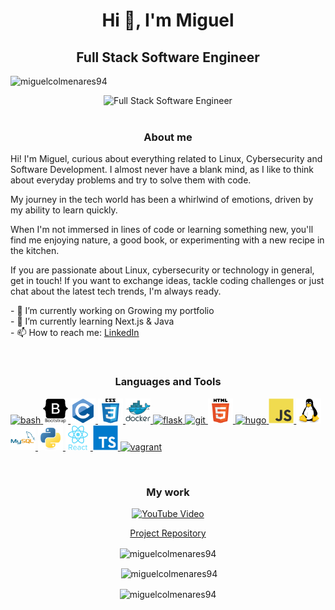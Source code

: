 <h1 align="center">Hi 👋, I'm Miguel</h1>
<h2 align="center">Full Stack Software Engineer</h2>

<p align="left"> <img src="https://komarev.com/ghpvc/?username=miguelcolmenares94&label=Profile%20views&color=0e75b6&style=flat" alt="miguelcolmenares94" /> </p>

<div align="center">
  <div>
    <img src="banner.gif" alt="Full Stack Software Engineer">
  </div>
</div>
<br>
<h3 align="center"> About me </h3>
<p>
Hi! I'm Miguel, curious about everything related to Linux, Cybersecurity and Software Development. I almost never have a blank mind, as I like to think about everyday problems and try to solve them with code.

My journey in the tech world has been a whirlwind of emotions, driven by my ability to learn quickly.

When I'm not immersed in lines of code or learning something new, you'll find me enjoying nature, a good book, or experimenting with a new recipe in the kitchen.

If you are passionate about Linux, cybersecurity or technology in general, get in touch! If you want to exchange ideas, tackle coding challenges or just chat about the latest tech trends, I'm always ready.
</p>
<p>
- 🔭 I’m currently working on Growing my portfolio
<br>
- 🌱 I’m currently learning Next.js & Java
<br>
- 📫 How to reach me: <a href="https://www.linkedin.com/in/miguel-colmenaresp/">LinkedIn</a>
</p>
<br>
<div>
<h3 align="center">Languages and Tools</h3>
<p align="left"> <a href="https://www.gnu.org/software/bash/" target="_blank" rel="noreferrer"> <img src="https://www.vectorlogo.zone/logos/gnu_bash/gnu_bash-icon.svg" alt="bash" width="40" height="40"/> </a> <a href="https://getbootstrap.com" target="_blank" rel="noreferrer"> <img src="https://raw.githubusercontent.com/devicons/devicon/master/icons/bootstrap/bootstrap-plain-wordmark.svg" alt="bootstrap" width="40" height="40"/> </a> <a href="https://www.cprogramming.com/" target="_blank" rel="noreferrer"> <img src="https://raw.githubusercontent.com/devicons/devicon/master/icons/c/c-original.svg" alt="c" width="40" height="40"/> </a> <a href="https://www.w3schools.com/css/" target="_blank" rel="noreferrer"> <img src="https://raw.githubusercontent.com/devicons/devicon/master/icons/css3/css3-original-wordmark.svg" alt="css3" width="40" height="40"/> </a> <a href="https://www.docker.com/" target="_blank" rel="noreferrer"> <img src="https://raw.githubusercontent.com/devicons/devicon/master/icons/docker/docker-original-wordmark.svg" alt="docker" width="40" height="40"/> </a> <a href="https://flask.palletsprojects.com/" target="_blank" rel="noreferrer"> <img src="https://www.vectorlogo.zone/logos/pocoo_flask/pocoo_flask-icon.svg" alt="flask" width="40" height="40"/> </a> <a href="https://git-scm.com/" target="_blank" rel="noreferrer"> <img src="https://www.vectorlogo.zone/logos/git-scm/git-scm-icon.svg" alt="git" width="40" height="40"/> </a> <a href="https://www.w3.org/html/" target="_blank" rel="noreferrer"> <img src="https://raw.githubusercontent.com/devicons/devicon/master/icons/html5/html5-original-wordmark.svg" alt="html5" width="40" height="40"/> </a> <a href="https://gohugo.io/" target="_blank" rel="noreferrer"> <img src="https://api.iconify.design/logos-hugo.svg" alt="hugo" width="40" height="40"/> </a> <a href="https://developer.mozilla.org/en-US/docs/Web/JavaScript" target="_blank" rel="noreferrer"> <img src="https://raw.githubusercontent.com/devicons/devicon/master/icons/javascript/javascript-original.svg" alt="javascript" width="40" height="40"/> </a> <a href="https://www.linux.org/" target="_blank" rel="noreferrer"> <img src="https://raw.githubusercontent.com/devicons/devicon/master/icons/linux/linux-original.svg" alt="linux" width="40" height="40"/> </a> <a href="https://www.mysql.com/" target="_blank" rel="noreferrer"> <img src="https://raw.githubusercontent.com/devicons/devicon/master/icons/mysql/mysql-original-wordmark.svg" alt="mysql" width="40" height="40"/> </a> <a href="https://www.python.org" target="_blank" rel="noreferrer"> <img src="https://raw.githubusercontent.com/devicons/devicon/master/icons/python/python-original.svg" alt="python" width="40" height="40"/> </a> <a href="https://reactjs.org/" target="_blank" rel="noreferrer"> <img src="https://raw.githubusercontent.com/devicons/devicon/master/icons/react/react-original-wordmark.svg" alt="react" width="40" height="40"/> </a> <a href="https://www.typescriptlang.org/" target="_blank" rel="noreferrer"> <img src="https://raw.githubusercontent.com/devicons/devicon/master/icons/typescript/typescript-original.svg" alt="typescript" width="40" height="40"/> </a> <a href="https://www.vagrantup.com/" target="_blank" rel="noreferrer"> <img src="https://www.vectorlogo.zone/logos/vagrantup/vagrantup-icon.svg" alt="vagrant" width="40" height="40"/> </a> </p>
<br>
</div>
<div align="center">
  <h3>My work</h3>
  <a href="https://www.youtube.com/watch?v=0flNVK7fxNc">
    <img src="https://img.youtube.com/vi/0flNVK7fxNc/0.jpg" alt="YouTube Video">
  </a>
  <p><a href="https://github.com/MiguelColmenares94/SoundHood">Project Repository</a></p>
</div>
<div>
<p align="center"><img align="center" src="https://github-readme-stats.vercel.app/api/top-langs?username=miguelcolmenares94&show_icons=true&locale=en&layout=compact" alt="miguelcolmenares94" /></p>

<p align="center">&nbsp;<img align="center" src="https://github-readme-stats.vercel.app/api?username=miguelcolmenares94&show_icons=true&locale=en" alt="miguelcolmenares94" /></p>

<p align="center"><img align="center" src="https://github-readme-streak-stats.herokuapp.com/?user=miguelcolmenares94&" alt="miguelcolmenares94" /></p>
</div>
